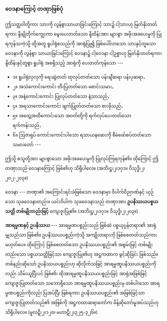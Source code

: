 ### ဝေဒနာကြောင့် တဏှာဖြစ်ပုံ

ဤသတ္တဝါတို့ကား သားကို လွန်စွာသာယာခြင်းကြောင့် သား၌ ငါ့သားဟု မြတ်နိုးတတ်ရကား နို့ချိုတိုက်ကျွေးကာ မွေးပေးတတ်သော နို့ထိန်းအား များစွာ အဖိုးအခပေးမှုကို ပြုရကုန်သကဲ့သို့ ထို့အတူ ရူပါရုံစသည်ကို အာရုံပြု၍ ဖြစ်ပေါ်လာသော သားနှင့်တူသော ဝေဒနာကို လွန်စွာ သာယာခြင်းကြောင့် ဝေဒနာ၌ ငါ့ဝေဒနာ ငါ့ဥစ္စာဟု မြတ်နိုးတတ်ရကား နို့ထိန်းနှင့်တူစွာ ရူပါရုံ အစရှိသည့် အာရုံကို ပေးတတ်ကုန်သော ---

- ၁။ ရူပါရုံလှလှကို ရေးဆွဲတတ် ထုလုပ်တတ်သော ပန်းချီဆရာ ပန်းပုဆရာ，
- ၂။ အသံကောင်းကောင်း တီးပြတတ်သော စောင်းသမား，
- ၃။ အနံ့ကောင်းကောင်း ပြုလုပ်တတ်သော နံ့သာသည်，
- ၄။ အရသာကောင်းကောင်း ချက်ပြုတ်တတ်သော စားဖိုသည်，
- ၅။ အတွေ့အထိကောင်းသော အဝတ်တို့ကို ရက်လုပ်ပေးတတ်သော ရက်ကန်းသည်，
- ၆။ ဩဇာရုပ် ကောင်းကောင်းပါသော ရသာယနဆေးကို စီမံဖော်စပ်တတ်သော သမားတော် ---

ဤသို့ စသူတို့အား များစွာသော အဖိုးအခပေးမှုကို ပြုလုပ်ကြရကုန်၏။ 
ထိုကြောင့် ဤတဏှာသည် ဝေဒနာကြောင့် ဖြစ်၏ဟု သိရှိပါလေ။ (အဘိ၊ဋ္ဌ၊၂၊၁၇၁။ ဝိသုဒ္ဓိ၊၂၊၂၀၂-၂၀၃။)

ဝေဒနာ --- တဏှာ၏ အကြောင်းရင်းခံဖြစ်သော ဝေဒနာမှာ ဝိပါက်ဝိညာဏ်နှင့် ယှဉ်သော သုခဝေဒနာတည်း။ 
ယင်းဝိပါက သုခဝေဒနာသည် တဏှာအား **ဥပနိဿယပစ္စယသတ္တိ တစ်မျိုးတည်းဖြင့်** ကျေးဇူးပြု၏။
(အဘိ၊ဋ္ဌ၊၂၊၁၇၁။ ဝိသုဒ္ဓိ၊၂၊၂၀၃။)

**အာရမ္မဏနှင့် ဥပနိဿယ** --- အာရမ္မဏပစ္စည်းသည် ဖြစ်ဆဲ ပစ္စယုပ္ပန်တရား၏ အာရုံမျှသည်သာ ဖြစ်၏။ 
ဥပနိဿယပစ္စည်းကဲ့သို့ အကျိုးတရားကို ဖြစ်စေတတ်သည်ကား မဟုတ်ပေ။ 
ထိုကြောင့် ဖြစ်စေတတ်သော ဥပနိဿယပစ္စည်း၏ အစွမ်းဖြင့် တစ်မျိုးတည်းသော ပစ္စယသတ္တိဖြင့်သာ ကျေးဇူးပြု၏ဟု အဋ္ဌကထာက ဖွင့်ဆိုခြင်း ဖြစ်သည်။ 
တစ်နည်းဆိုသော် ဥပနိဿယပစ္စည်းဟု ဆိုလိုက်သဖြင့် အာရမ္မဏူပနိဿယပစ္စည်းကိုလည်း သိမ်းယူပြီးပင် ဖြစ်၏၊ ထိုအာရမ္မဏူပနိဿယပစ္စည်းဖြင့် အာရုံအဖြစ်ဖြင့် ကျေးဇူးပြုတတ်သော သဘောရှိသော အာရမ္မဏူပနိဿယပစ္စည်းမှ တစ်ပါးသော အာရမ္မဏပစ္စည်းကိုလည်း ပြအပ်ပြီး ဖြစ်ရကား ဥပနိဿယပစ္စည်း၏ အဖြစ်ဖြင့်သာ ကျေးဇူးပြုတတ်သည်၏ အဖြစ်ကို အဋ္ဌကထာဆရာတော်က မိန့်ဆိုတော်မူအပ်သည်ဟု သိရှိပါလေ။
(မူလဋီ၊၂၊၁၂၀၊ မဟာဋီ၊၂၊၃၂၅-၃၂၆။)